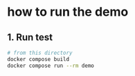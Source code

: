 # how to run the demo

## 1. Run test
```bash
# from this directory
docker compose build
docker compose run --rm demo
```
